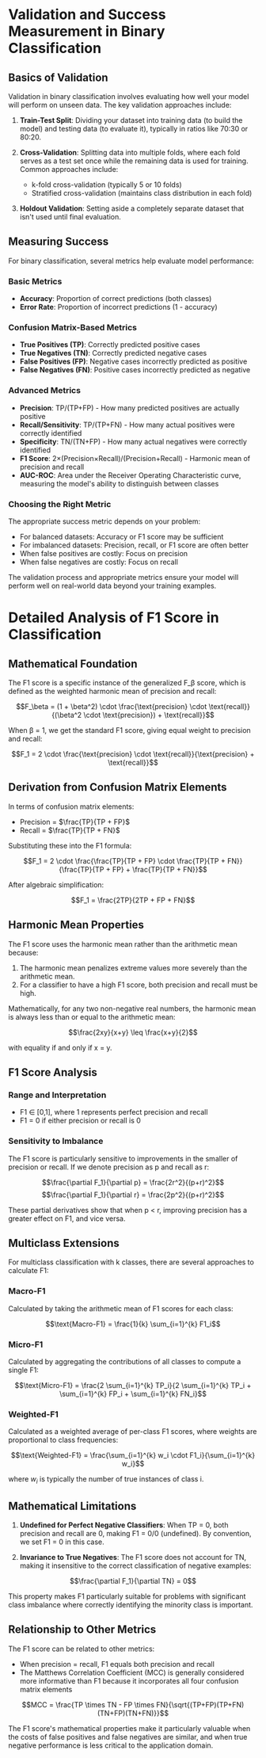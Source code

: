 # Validation and Success Measurement in Binary Classification

## Basics of Validation

Validation in binary classification involves evaluating how well your model will perform on unseen data. The key validation approaches include:

1. **Train-Test Split**: Dividing your dataset into training data (to build the model) and testing data (to evaluate it), typically in ratios like 70:30 or 80:20.

2. **Cross-Validation**: Splitting data into multiple folds, where each fold serves as a test set once while the remaining data is used for training. Common approaches include:
   - k-fold cross-validation (typically 5 or 10 folds)
   - Stratified cross-validation (maintains class distribution in each fold)

3. **Holdout Validation**: Setting aside a completely separate dataset that isn't used until final evaluation.

## Measuring Success

For binary classification, several metrics help evaluate model performance:

### Basic Metrics
- **Accuracy**: Proportion of correct predictions (both classes)
- **Error Rate**: Proportion of incorrect predictions (1 - accuracy)

### Confusion Matrix-Based Metrics
- **True Positives (TP)**: Correctly predicted positive cases
- **True Negatives (TN)**: Correctly predicted negative cases
- **False Positives (FP)**: Negative cases incorrectly predicted as positive
- **False Negatives (FN)**: Positive cases incorrectly predicted as negative

### Advanced Metrics
- **Precision**: TP/(TP+FP) - How many predicted positives are actually positive
- **Recall/Sensitivity**: TP/(TP+FN) - How many actual positives were correctly identified
- **Specificity**: TN/(TN+FP) - How many actual negatives were correctly identified
- **F1 Score**: 2×(Precision×Recall)/(Precision+Recall) - Harmonic mean of precision and recall
- **AUC-ROC**: Area under the Receiver Operating Characteristic curve, measuring the model's ability to distinguish between classes

### Choosing the Right Metric
The appropriate success metric depends on your problem:
- For balanced datasets: Accuracy or F1 score may be sufficient
- For imbalanced datasets: Precision, recall, or F1 score are often better
- When false positives are costly: Focus on precision
- When false negatives are costly: Focus on recall

The validation process and appropriate metrics ensure your model will perform well on real-world data beyond your training examples.

# Detailed Analysis of F1 Score in Classification

## Mathematical Foundation

The F1 score is a specific instance of the generalized F_β score, which is defined as the weighted harmonic mean of precision and recall:

$$F_\beta = (1 + \beta^2) \cdot \frac{\text{precision} \cdot \text{recall}}{(\beta^2 \cdot \text{precision}) + \text{recall}}$$

When β = 1, we get the standard F1 score, giving equal weight to precision and recall:

$$F_1 = 2 \cdot \frac{\text{precision} \cdot \text{recall}}{\text{precision} + \text{recall}}$$

## Derivation from Confusion Matrix Elements

In terms of confusion matrix elements:
- Precision = $\frac{TP}{TP + FP}$
- Recall = $\frac{TP}{TP + FN}$

Substituting these into the F1 formula:

$$F_1 = 2 \cdot \frac{\frac{TP}{TP + FP} \cdot \frac{TP}{TP + FN}}{\frac{TP}{TP + FP} + \frac{TP}{TP + FN}}$$

After algebraic simplification:

$$F_1 = \frac{2TP}{2TP + FP + FN}$$

## Harmonic Mean Properties

The F1 score uses the harmonic mean rather than the arithmetic mean because:

1. The harmonic mean penalizes extreme values more severely than the arithmetic mean.
2. For a classifier to have a high F1 score, both precision and recall must be high.

Mathematically, for any two non-negative real numbers, the harmonic mean is always less than or equal to the arithmetic mean:

$$\frac{2xy}{x+y} \leq \frac{x+y}{2}$$

with equality if and only if x = y.

## F1 Score Analysis

### Range and Interpretation
- F1 ∈ [0,1], where 1 represents perfect precision and recall
- F1 = 0 if either precision or recall is 0

### Sensitivity to Imbalance
The F1 score is particularly sensitive to improvements in the smaller of precision or recall. If we denote precision as p and recall as r:

$$\frac{\partial F_1}{\partial p} = \frac{2r^2}{(p+r)^2}$$
$$\frac{\partial F_1}{\partial r} = \frac{2p^2}{(p+r)^2}$$

These partial derivatives show that when p < r, improving precision has a greater effect on F1, and vice versa.

## Multiclass Extensions

For multiclass classification with k classes, there are several approaches to calculate F1:

### Macro-F1
Calculated by taking the arithmetic mean of F1 scores for each class:

$$\text{Macro-F1} = \frac{1}{k} \sum_{i=1}^{k} F1_i$$

### Micro-F1
Calculated by aggregating the contributions of all classes to compute a single F1:

$$\text{Micro-F1} = \frac{2 \sum_{i=1}^{k} TP_i}{2 \sum_{i=1}^{k} TP_i + \sum_{i=1}^{k} FP_i + \sum_{i=1}^{k} FN_i}$$

### Weighted-F1
Calculated as a weighted average of per-class F1 scores, where weights are proportional to class frequencies:

$$\text{Weighted-F1} = \frac{\sum_{i=1}^{k} w_i \cdot F1_i}{\sum_{i=1}^{k} w_i}$$

where $w_i$ is typically the number of true instances of class i.

## Mathematical Limitations

1. **Undefined for Perfect Negative Classifiers**: When TP = 0, both precision and recall are 0, making F1 = 0/0 (undefined). By convention, we set F1 = 0 in this case.

2. **Invariance to True Negatives**: The F1 score does not account for TN, making it insensitive to the correct classification of negative examples:

$$\frac{\partial F_1}{\partial TN} = 0$$

This property makes F1 particularly suitable for problems with significant class imbalance where correctly identifying the minority class is important.

## Relationship to Other Metrics

The F1 score can be related to other metrics:
- When precision = recall, F1 equals both precision and recall
- The Matthews Correlation Coefficient (MCC) is generally considered more informative than F1 because it incorporates all four confusion matrix elements

$$MCC = \frac{TP \times TN - FP \times FN}{\sqrt{(TP+FP)(TP+FN)(TN+FP)(TN+FN)}}$$

The F1 score's mathematical properties make it particularly valuable when the costs of false positives and false negatives are similar, and when true negative performance is less critical to the application domain.